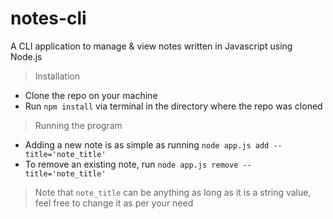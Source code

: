 # notes-cli
A CLI application to manage &amp; view notes written in Javascript using Node.js

> Installation
- Clone the repo on your machine
- Run `npm install` via terminal in the directory where the repo was cloned

> Running the program
- Adding a new note is as simple as running `node app.js add --title='note_title'`
- To remove an existing note, run `node app.js remove --title='note_title'`

> Note that `note_title` can be anything as long as it is a string value, feel free to change it as per your need 
